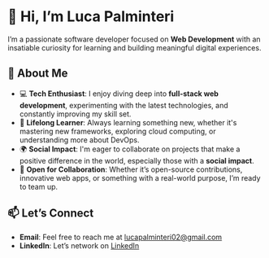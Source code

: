 👋 Hi, I’m Luca Palminteri
==========================

I’m a passionate software developer focused on **Web Development** with an insatiable curiosity for learning and building meaningful digital experiences.

🚀 About Me
-----------

*   💻 **Tech Enthusiast**: I enjoy diving deep into **full-stack web development**, experimenting with the latest technologies, and constantly improving my skill set.
*   🌱 **Lifelong Learner**: Always learning something new, whether it's mastering new frameworks, exploring cloud computing, or understanding more about DevOps.
*   🌍 **Social Impact**: I'm eager to collaborate on projects that make a positive difference in the world, especially those with a **social impact**.
*   🤝 **Open for Collaboration**: Whether it’s open-source contributions, innovative web apps, or something with a real-world purpose, I’m ready to team up.

📫 Let’s Connect
----------------

*   **Email**: Feel free to reach me at [lucapalminteri02@gmail.com](mailto:lucapalminteri02@gmail.com)  
*   **LinkedIn**: Let’s network on [LinkedIn](https://www.linkedin.com/in/luca-palminteri/)  


































